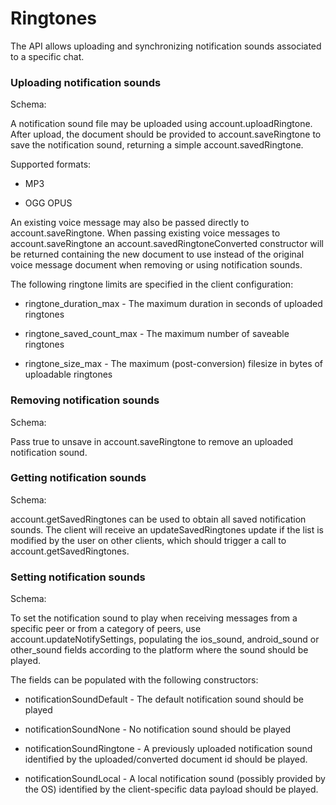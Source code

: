 # Ringtones

The API allows uploading and synchronizing notification sounds associated to a specific chat.

### Uploading notification sounds

Schema:

A notification sound file may be uploaded using account.uploadRingtone.
After upload, the document should be provided to account.saveRingtone to save the notification sound, returning a simple account.savedRingtone.

Supported formats:

- MP3

- OGG OPUS

An existing voice message may also be passed directly to account.saveRingtone.
When passing existing voice messages to account.saveRingtone an account.savedRingtoneConverted constructor will be returned containing the new document to use instead of the original voice message document when removing or using notification sounds.

The following ringtone limits are specified in the client configuration:

- ringtone_duration_max - The maximum duration in seconds of uploaded ringtones

- ringtone_saved_count_max - The maximum number of saveable ringtones

- ringtone_size_max - The maximum (post-conversion) filesize in bytes of uploadable ringtones

### Removing notification sounds

Schema:

Pass true to unsave in account.saveRingtone to remove an uploaded notification sound.

### Getting notification sounds

Schema:

account.getSavedRingtones can be used to obtain all saved notification sounds.
The client will receive an updateSavedRingtones update if the list is modified by the user on other clients, which should trigger a call to account.getSavedRingtones.

### Setting notification sounds

Schema:

To set the notification sound to play when receiving messages from a specific peer or from a category of peers, use account.updateNotifySettings, populating the ios_sound, android_sound or other_sound fields according to the platform where the sound should be played.

The fields can be populated with the following constructors:

- notificationSoundDefault - The default notification sound should be played

- notificationSoundNone - No notification sound should be played

- notificationSoundRingtone - A previously uploaded notification sound identified by the uploaded/converted document id should be played.

- notificationSoundLocal - A local notification sound (possibly provided by the OS) identified by the client-specific data payload should be played.

